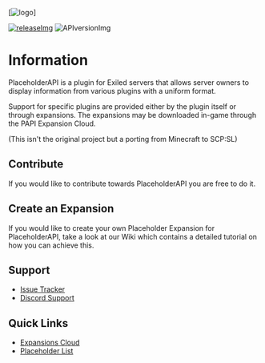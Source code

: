 [issues]: https://github.com/PlaceholderAPI-SL/PlaceholderAPI/issues

[releaseImg]: https://img.shields.io/github/release/PlaceholderAPI/PlaceholderAPI.svg?label=github%20release
[release]: https://github.com/PlaceholderAPI-SL/PlaceholderAPI/releases/latest

[discord]: https://discord.gg/e3rXWCUWtw
[Expansions cloud]: https://github.com/PlaceholderAPI-SL/ECloud
[placeholder list]: https://github.com/PlaceholderAPI-SL/PlaceholderAPI/wiki

[APIversionImg]: https://img.shields.io/nexus/placeholderapi/me.clip/placeholderapi?server=https%3A%2F%2Frepo.extendedclip.com&label=API%20Version
[logo]: https://wiki.placeholderapi.com/assets/img/papi-logo.png
<!-- The stuff above isn't visible in the readme -->

[![logo]]

[![releaseImg]][release] ![APIversionImg]

# Information 
PlaceholderAPI is a plugin for Exiled servers that allows server owners to display information from various plugins with a uniform format. 

Support for specific plugins are provided either by the plugin itself or through expansions. The expansions may be downloaded in-game through the PAPI Expansion Cloud. 

(This isn't the original project but a porting from Minecraft to SCP:SL)

## Contribute
If you would like to contribute towards PlaceholderAPI you are free to do it.

## Create an Expansion
If you would like to create your own Placeholder Expansion for PlaceholderAPI, take a look at our Wiki which contains a detailed tutorial on how you can achieve this.

## Support
- [Issue Tracker][issues]
- [Discord Support][discord]

## Quick Links
- [Expansions Cloud]
- [Placeholder List]